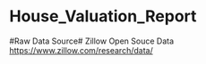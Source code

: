 # House_Valuation_Report
#Raw Data Source# 
Zillow Open Souce Data
https://www.zillow.com/research/data/
